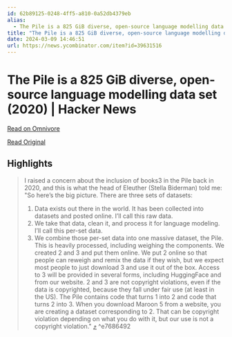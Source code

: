 ```yaml
---
id: 62b89125-0248-4ff5-a810-0a52db4379eb
alias:
  - The Pile is a 825 GiB diverse, open-source language modelling data set (2020) | Hacker News
title: "The Pile is a 825 GiB diverse, open-source language modelling data set (2020) | Hacker News"
date: 2024-03-09 14:46:51
url: https://news.ycombinator.com/item?id=39631516
---
```


# The Pile is a 825 GiB diverse, open-source language modelling data set (2020) | Hacker News

[Read on Omnivore](https://omnivore.app/me/the-pile-is-a-825-gi-b-diverse-open-source-language-modelling-da-18e1d45a1fa)

[Read Original](https://news.ycombinator.com/item?id=39631516)

## Highlights

> I raised a concern about the inclusion of books3 in the Pile back in 2020, and this is what the head of Eleuther (Stella Biderman) told me:
> "So here’s the big picture. There are three sets of datasets:
> 1. Data exists out there in the world. It has been collected into datasets and posted online. I’ll call this raw data.
> 2. We take that data, clean it, and process it for language modeling.  I’ll call this per-set data.
> 3. We combine those per-set data into one massive dataset, the Pile. This is heavily processed, including weighing the components.
> We created 2 and 3 and put them online. We put 2 online so that people can reweigh and remix the data if they wish, but we expect most people to just download 3 and use it out of the box. Access to 3 will be provided in several forms, including HuggingFace and from our website.
> 2 and 3 are not copyright violations, even if the data is copyrighted, because they fall under fair use (at least in the US).
> The Pile contains code that turns 1 into 2 and code that turns 2 into 3.
> When you download Maroon 5 from a website, you are creating a dataset corresponding to 2. That can be copyright violation depending on what you do with it, but our use is not a copyright violation."
>                [⤴️](https://omnivore.app/me/the-pile-is-a-825-gi-b-diverse-open-source-language-modelling-da-18e1d45a1fa#e7686492-edf6-4e83-a11f-a5a22f59e7aa)  ^e7686492

